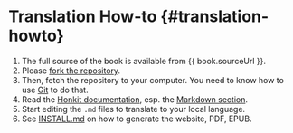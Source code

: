 # Translation How-to {#translation-howto}

1. The full source of the book is available from {{ book.sourceUrl }}.
2. Please [fork the repository](https://help.github.com/articles/fork-a-repo).
3. Then, fetch the repository to your computer. You need to know how to use [Git](http://www.git-scm.com) to do that.
4. Read the [Honkit documentation](https://honkit.netlify.app), esp. the [Markdown section](https://honkit.netlify.app/syntax/markdown.html).
5. Start editing the `.md` files to translate to your local language.
6. See [INSTALL.md](./INSTALL.md) on how to generate the website, PDF, EPUB.
